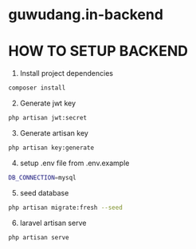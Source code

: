 # guwudang.in-backend
HOW TO SETUP BACKEND
=========

1. Install project dependencies
```bash
composer install
```

2. Generate jwt key
```bash
php artisan jwt:secret
```

3. Generate artisan key
```bash
php artisan key:generate
```

4. setup .env file from .env.example
```bash
DB_CONNECTION=mysql
```

5. seed database
```bash
php artisan migrate:fresh --seed
```

6. laravel artisan serve
```bash
php artisan serve
```
